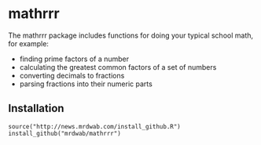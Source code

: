 # mathrrr

The mathrrr package includes functions for doing your typical school math, for example:

- finding prime factors of a number
- calculating the greatest common factors of a set of numbers
- converting decimals to fractions
- parsing fractions into their numeric parts

## Installation

```
source("http://news.mrdwab.com/install_github.R")
install_github("mrdwab/mathrrr")
```

